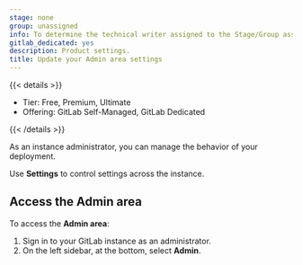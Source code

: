 ```yaml
---
stage: none
group: unassigned
info: To determine the technical writer assigned to the Stage/Group associated with this page, see https://handbook.gitlab.com/handbook/product/ux/technical-writing/#assignments
gitlab_dedicated: yes
description: Product settings.
title: Update your Admin area settings
---
```


{{< details >}}

- Tier: Free, Premium, Ultimate
- Offering: GitLab Self-Managed, GitLab Dedicated

{{< /details >}}

As an instance administrator, you can manage the behavior of your
deployment.

Use **Settings** to control settings across the instance.

## Access the Admin area

To access the **Admin area**:

1. Sign in to your GitLab instance as an administrator.
1. On the left sidebar, at the bottom, select **Admin**.
